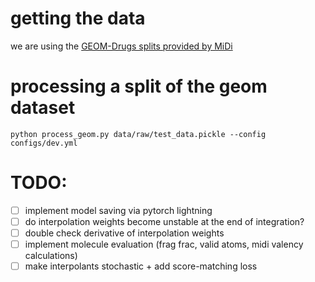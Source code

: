 # getting the data
we are using the [GEOM-Drugs splits provided by MiDi](https://github.com/cvignac/MiDi#datasets)

# processing a split of the geom dataset

```console
python process_geom.py data/raw/test_data.pickle --config configs/dev.yml
```

# TODO:
- [ ] implement model saving via pytorch lightning
- [ ] do interpolation weights become unstable at the end of integration?
- [ ] double check derivative of interpolation weights
- [ ] implement molecule evaluation (frag frac, valid atoms, midi valency calculations)
- [ ] make interpolants stochastic + add score-matching loss